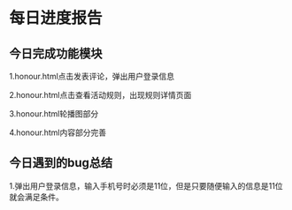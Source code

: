 # 每日进度报告



 ##  今日完成功能模块

1.honour.html点击发表评论，弹出用户登录信息

2.honour.html点击查看活动规则，出现规则详情页面

3.honour.html轮播图部分

4.honour.html内容部分完善



## 今日遇到的bug总结

1.弹出用户登录信息，输入手机号时必须是11位，但是只要随便输入的信息是11位就会满足条件。





